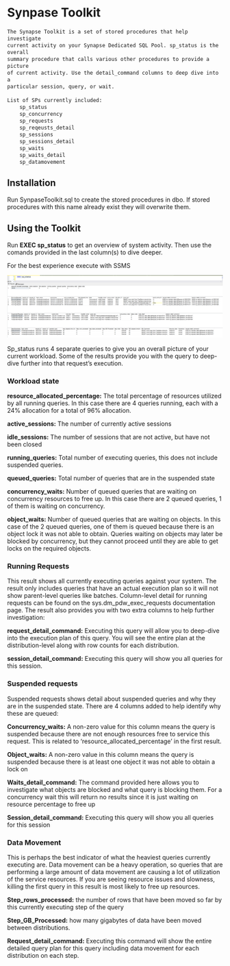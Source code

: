 # Synpase Toolkit

	The Synapse Toolkit is a set of stored procedures that help investigate
	current activity on your Synapse Dedicated SQL Pool. sp_status is the overall
	summary procedure that calls various other procedures to provide a picture
	of current activity. Use the detail_command columns to deep dive into a 
	particular session, query, or wait. 
	
	List of SPs currently included:
		sp_status
		sp_concurrency
		sp_requests
		sp_reqeusts_detail
		sp_sessions
		sp_sessions_detail
		sp_waits
		sp_waits_detail
		sp_datamovement
    
## Installation

Run SynpaseToolkit.sql to create the stored procedures in dbo. If stored procedures with this name already exist they will overwrite them. 

## Using the Toolkit

Run **EXEC sp_status** to get an overview of system activity. Then use the comands provided in the last column(s) to dive deeper.

For the best experience execute with SSMS

![sp_status_screenshot](/Collateral/Screenshots/SynapseToolkit/sp_status_screenshot.png)

Sp_status runs 4 separate queries to give you an overall picture of your current workload. Some of the results provide you with the query to deep-dive further into that request’s execution.
	
### Workload state

**resource_allocated_percentage:** The total percentage of resources utilized by all running queries. In this case there are 4 queries running, each with a 24% allocation for a total of 96% allocation. 

**active_sessions:** The number of currently active sessions

**idle_sessions:** The number of sessions that are not active, but have not been closed

**running_queries:** Total number of executing queries, this does not include suspended queries. 

**queued_queries:** Total number of queries that are in the suspended state

**concurrency_waits:** Number of queued queries that are waiting on concurrency resources to free up. In this case there are 2 queued queries, 1 of them is waiting on concurrency. 

**object_waits:** Number of queued queries that are waiting on objects. In this case of the 2 queued queries, one of them is queued because there is an object lock it was not able to obtain. Queries waiting on objects may later be blocked by concurrency, but they cannot proceed until they are able to get locks on the required objects. 
	
### Running Requests

This result shows all currently executing queries against your system. The result only includes queries that have an actual execution plan so it will not show parent-level queries like batches. Column-level detail for running requests can be found on the sys.dm_pdw_exec_requests documentation page. The result also provides you with two extra columns to help further investigation: 

**request_detail_command:** Executing this query will allow you to deep-dive into the execution plan of this query. You will see the entire plan at the distribution-level along with row counts for each distribution. 
	
**session_detail_command:** Executing this query will show you all queries for this session. 

### Suspended requests

Suspended requests shows detail about suspended queries and why they are in the suspended state. There are 4 columns added to help identify why these are queued:

**Concurrency_waits:** A non-zero value for this column means the query is suspended because there are not enough resources free to service this request. This is related to ‘resource_allocated_percentage’ in the first result. 

**Object_waits:** A non-zero value in this column means the query is suspended because there is at least one object it was not able to obtain a lock on

**Waits_detail_command:** The command provided here allows you to investigate what objects are blocked and what query is blocking them. For a concurrency wait this will return no results since it is just waiting on resource percentage to free up

**Session_detail_command:** Executing this query will show you all queries for this session

### Data Movement
This is perhaps the best indicator of what the heaviest queries currently executing are. Data movement can be a heavy operation, so queries that are performing a large amount of data movement are causing a lot of utilization of the service resources. If you are seeing resource issues and slowness, killing the first query in this result is most likely to free up resources. 

**Step_rows_processed:** the number of rows that have been moved so far by this currently executing step of the query

**Step_GB_Processed:** how many gigabytes of data have been moved between distributions. 

**Request_detail_command:** Executing this command will show the entire detailed query plan for this query including data movement for each distribution on each step. 
